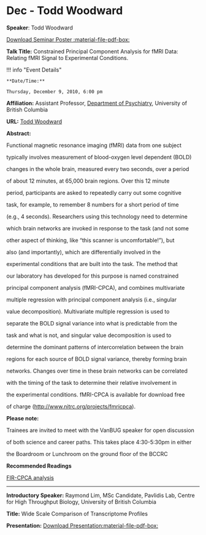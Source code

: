 # Dec - Todd Woodward

**Speaker**: Todd Woodward

[Download Seminar Poster :material-file-pdf-box:](http://www.vanbug.org/wp-content/uploads/2010/11/poster_dec_2010.pdf "poster_dec_2010.pdf")

**Talk Title:** Constrained Principal Component Analysis for fMRI Data: Relating fMRI Signal to Experimental Conditions.

!!! info "Event Details"
    
    
    **Date/Time:**
    
    Thursday, December 9, 2010, 6:00 pm

**Affiliation:** Assistant Professor, [Department of Psychiatry](http://www.psychiatry.ubc.ca/Welcome.htm), University of British Columbia

**URL:** [Todd Woodward](http://www3.telus.net/Todd_S_Woodward/)

**Abstract:**

Functional magnetic resonance imaging (fMRI) data from one subject

typically involves measurement of blood-oxygen level dependent (BOLD)

changes in the whole brain, measured every two seconds, over a period

of about 12 minutes, at 65,000 brain regions. Over this 12 minute

period, participants are asked to repeatedly carry out some cognitive

task, for example, to remember 8 numbers for a short period of time

(e.g., 4 seconds). Researchers using this technology need to determine

which brain networks are invoked in response to the task (and not some

other aspect of thinking, like “this scanner is uncomfortable!”), but

also (and importantly), which are differentially involved in the

experimental conditions that are built into the task. The method that

our laboratory has developed for this purpose is named constrained

principal component analysis (fMRI-CPCA), and combines multivariate

multiple regression with principal component analysis (i.e., singular

value decomposition). Multivariate multiple regression is used to

separate the BOLD signal variance into what is predictable from the

task and what is not, and singular value decomposition is used to

determine the dominant patterns of intercorrelation between the brain

regions for each source of BOLD signal variance, thereby forming brain

networks. Changes over time in these brain networks can be correlated

with the timing of the task to determine their relative involvement in

the experimental conditions. fMRI-CPCA is available for download free

of charge (<http://www.nitrc.org/projects/fmricpca>).

**Please note:**

Trainees are invited to meet with the VanBUG speaker for open discussion

of both science and career paths. This takes place 4:30-5:30pm in either

the Boardroom or Lunchroom on the ground floor of the BCCRC

**Recommended Readings**

[FIR-CPCA analysis](https://drive.google.com/file/d/1YfkdXi7QxXLOaADzfaBXh0EGwFExsWMk/view?usp=sharing)

---

**Introductory Speaker:** Raymond Lim, MSc Candidate, Pavlidis Lab, Centre for High Throughput Biology, University of British Columbia

**Title:** Wide Scale Comparison of Transcriptome Profiles

**Presentation:** [Download Presentation:material-file-pdf-box:](https://drive.google.com/file/d/1eCQuDZvI07UMGzPidBTfuaIzXuF-wrgk/view?usp=sharing)

